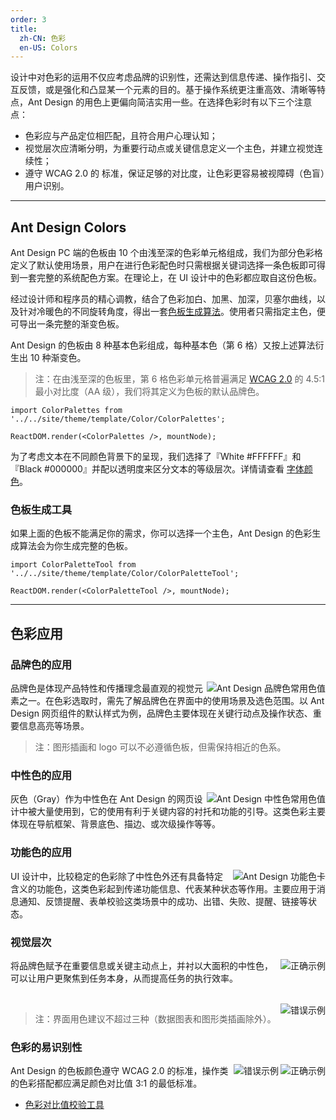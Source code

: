 ```yaml
---
order: 3
title:
  zh-CN: 色彩
  en-US: Colors
---
```


设计中对色彩的运用不仅应考虑品牌的识别性，还需达到信息传递、操作指引、交互反馈，或是强化和凸显某一个元素的目的。基于操作系统更注重高效、清晰等特点，Ant Design 的用色上更偏向简洁实用一些。在选择色彩时有以下三个注意点：

- 色彩应与产品定位相匹配，且符合用户心理认知；
- 视觉层次应清晰分明，为重要行动点或关键信息定义一个主色，并建立视觉连续性；
- 遵守 WCAG 2.0 的 标准，保证足够的对比度，让色彩更容易被视障碍（色盲）用户识别。

---

## Ant Design Colors

Ant Design PC 端的色板由 10 个由浅至深的色彩单元格组成，我们为部分色彩格定义了默认使用场景，用户在进行色彩配色时只需根据关键词选择一条色板即可得到一套完整的系统配色方案。在理论上，在 UI 设计中的色彩都应取自这份色板。

经过设计师和程序员的精心调教，结合了色彩加白、加黑、加深，贝塞尔曲线，以及针对冷暖色的不同旋转角度，得出一套[色板生成算法](https://github.com/ant-design/ant-design/blob/734beb84ffc3f0469fbae1566aa8450f966cb261/components/style/color/colorPalette.less)。使用者只需指定主色，便可导出一条完整的渐变色板。

Ant Design 的色板由 8 种基本色彩组成，每种基本色（第 6 格）又按上述算法衍生出 10 种渐变色。

> 注：在由浅至深的色板里，第 6 格色彩单元格普遍满足 [WCAG 2.0](http://leaverou.github.io/contrast-ratio/) 的 4.5:1 最小对比度（AA 级），我们将其定义为色板的默认品牌色。

`````__react
import ColorPalettes from '../../site/theme/template/Color/ColorPalettes';

ReactDOM.render(<ColorPalettes />, mountNode);
`````

为了考虑文本在不同颜色背景下的呈现，我们选择了『White #FFFFFF』和『Black #000000』并配以透明度来区分文本的等级层次。详情请查看 [字体颜色]()。

### 色板生成工具

如果上面的色板不能满足你的需求，你可以选择一个主色，Ant Design 的色彩生成算法会为你生成完整的色板。

`````__react
import ColorPaletteTool from '../../site/theme/template/Color/ColorPaletteTool';

ReactDOM.render(<ColorPaletteTool />, mountNode);
`````

---

## 色彩应用

### 品牌色的应用

<img class="preview-img no-padding" align="right" src="https://zos.alipayobjects.com/rmsportal/lVKfKMuLmaTlnTDitPEJ.png" alt="Ant Design 品牌色常用色值">

品牌色是体现产品特性和传播理念最直观的视觉元素之一。在色彩选取时，需先了解品牌色在界面中的使用场景及选色范围。以 Ant Design 网页组件的默认样式为例，品牌色主要体现在关键行动点及操作状态、重要信息高亮等场景。

> 注：图形插画和 logo 可以不必遵循色板，但需保持相近的色系。

### 中性色的应用

<img class="preview-img no-padding" align="right" src="https://zos.alipayobjects.com/rmsportal/AmXwsVOWrLxDfwLNlyvL.png" alt="Ant Design 中性色常用色值">

灰色（Gray）作为中性色在 Ant Design 的网页设计中被大量使用到，它的使用有利于关键内容的衬托和功能的引导。这类色彩主要体现在导航框架、背景底色、描边、或次级操作等等。

### 功能色的应用

<img class="preview-img no-padding" align="right" src="https://zos.alipayobjects.com/rmsportal/mewwdThVwyTQzpZQtYXw.png" alt="Ant Design 功能色卡">

UI 设计中，比较稳定的色彩除了中性色外还有具备特定含义的功能色，这类色彩起到传递功能信息、代表某种状态等作用。主要应用于消息通知、反馈提醒、表单校验这类场景中的成功、出错、失败、提醒、链接等状态。

### 视觉层次

<img class="preview-img no-padding good" align="right" src="https://zos.alipayobjects.com/rmsportal/ADUfVlZwjziJRUQSMbMt.png" alt="正确示例" description="通过品牌色引导用户的视线路径">

将品牌色赋予在重要信息或关键主动点上，并衬以大面积的中性色，可以让用户更聚焦到任务本身，从而提高任务的执行效率。

<br />

<img class="preview-img no-padding bad" align="right" src="https://zos.alipayobjects.com/rmsportal/RmSDSeAAYphuiDFszIMa.png" alt="错误示例" description="操作界面使用的色彩应尽量避免面积过大或种类过多而造成用户视觉疲劳">

> 注：界面用色建议不超过三种（数据图表和图形类插画除外）。

### 色彩的易识别性

<img class="preview-img no-padding good" align="right" src="https://zos.alipayobjects.com/rmsportal/jeyvhMIQgoPUotNerRGy.png" alt="正确示例">
<img class="preview-img no-padding bad" align="right" src="https://zos.alipayobjects.com/rmsportal/ppdlrVnFCsYVicjDrnzi.png" alt="错误示例" description="当对比度数值低于 3:1 时，弱视用户将很难识别">

Ant Design 的色板颜色遵守 WCAG 2.0 的标准，操作类的色彩搭配都应满足颜色对比值 3:1 的最低标准。

- [色彩对比值校验工具](http://leaverou.github.io/contrast-ratio/#%23454545-on-%23fff)
